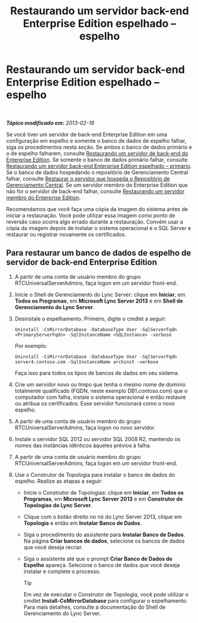 ﻿---
title: Restaurando um servidor back-end Enterprise Edition espelhado – espelho
TOCTitle: Restaurando um servidor back-end Enterprise Edition espelhado – espelho
ms:assetid: 4b3c8eae-6f1f-4377-b39b-6699e725c517
ms:mtpsurl: https://technet.microsoft.com/pt-br/library/JJ945626(v=OCS.15)
ms:contentKeyID: 52057624
ms.date: 05/19/2016
mtps_version: v=OCS.15
ms.translationtype: HT
---

# Restaurando um servidor back-end Enterprise Edition espelhado – espelho

 

_**Tópico modificado em:** 2013-02-19_

Se você tiver um servidor de back-end Enterprise Edition em uma configuração em espelho e somente o banco de dados de espelho falhar, siga os procedimentos nesta seção. Se ambos o banco de dados primário e o de espelho falharem, consulte [Restaurando um servidor de back-end do Enterprise Edition](lync-server-2013-restoring-an-enterprise-edition-back-end-server.md). Se somente o banco de dados primário falhar, consulte [Restaurando um servidor back-end Enterprise Edition espelhado – primário](lync-server-2013-restoring-a-mirrored-enterprise-edition-back-end-server-primary.md). Se o banco de dados hospedando o repositório de Gerenciamento Central falhar, consulte [Restaurar o servidor que hospeda o Repositório de Gerenciamento Central](lync-server-2013-restoring-the-server-hosting-the-central-management-store.md). Se um servidor membro do Enterprise Edition que não for o servidor de back-end falhar, consulte [Restaurando um servidor membro do Enterprise Edition](lync-server-2013-restoring-an-enterprise-edition-member-server.md).

Recomendamos que você faça uma cópia da imagem do sistema antes de iniciar a restauração. Você pode utilizar essa imagem como ponto de reversão caso ocorra algo errado durante a restauração. Convém usar a cópia da imagem depois de instalar o sistema operacional e o SQL Server e restaurar ou registrar novamente os certificados.

## Para restaurar um banco de dados de espelho de servidor de back-end Enterprise Edition

1.  A partir de uma conta de usuário membro do grupo RTCUniversalServerAdmins, faça logon em um servidor front-end.

2.  Inicie o Shell de Gerenciamento do Lync Server: clique em **Iniciar**, em **Todos os Programas**, em **Microsoft Lync Server 2013** e em **Shell de Gerenciamento do Lync Server**.

3.  Desinstale o espelhamento. Primeiro, digite o cmdlet a seguir:
    
        Uninstall -CsMirrorDatabase -DatabaseType User -SqlServerFqdn <PrimaryServerFqdn> -SqlInstanceName <SQLInstance> -verbose
    
    Por exemplo:
    
        Uninstall -CsMirrorDatabase -DatabaseType User -SqlServerFqdn server4.contoso.com -SqlInstanceName archinst -verbose
    
    Faça isso para todos os tipos de bancos de dados em seu sistema.

4.  Crie um servidor novo ou limpo que tenha o mesmo nome de domínio totalmente qualificado (FQDN, neste exemplo DB1.contoso.com) que o computador com falha, instale o sistema operacional e então restaure ou atribua os certificados. Esse servidor funcionará como o novo espelho.

5.  A partir de uma conta de usuário membro do grupo RTCUniversalServerAdmins, faça logon no novo servidor.

6.  Instale o servidor SQL 2012 ou servidor SQL 2008 R2, mantendo os nomes das instâncias idênticos àqueles prévios à falha.

7.  A partir de uma conta de usuário membro do grupo RTCUniversalServerAdmins, faça logon em um servidor front-end.

8.  Use o Construtor de Topologia para instalar o banco de dados do espelho. Realize as etapas a seguir:
    
      - Inicie o Construtor de Topologias: clique em **Iniciar**, em **Todos os Programas**, em **Microsoft Lync Server 2013** e em **Construtor de Topologias do Lync Server**.
    
      - Clique com o botão direito no nó do Lync Server 2013, clique em **Topologia** e então em **Instalar Banco de Dados**.
    
      - Siga o procedimento do assistente para **Instalar Banco de Dados**. Na página **Criar bancos de dados**, selecione os bancos de dados que você deseja recriar.
    
      - Siga o assistente até que o prompt **Criar Banco de Dados de Espelho** apareça. Selecione o banco de dados que você deseja instalar e complete o processo.
        

        > [!TIP]
        > Em vez de executar o Construtor de Topologia, você pode utilizar o cmdlet <STRONG>Install-CsMirrorDatabase</STRONG> para configurar o espelhamento. Para mais detalhes, consulte a documentação do Shell de Gerenciamento do Lync Server.


